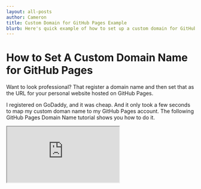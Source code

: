 ```yaml
---
layout: all-posts
author: Cameron
title: Custom Domain for GitHub Pages Example
blurb: Here's quick example of how to set up a custom domain for GitHub Pages accounts. In this GitHub Pages custom domain example we use GoDaddy, but this tutorial applies equally to any domain name registry.
---
```


<h1>How to Set A Custom Domain Name for GitHub Pages</h1>

Want to look professional? That register a domain name and then set that as the URL for your personal website hosted on GitHub Pages. 

I registered on GoDaddy, and it was cheap. And it only took a few seconds to map my custom doman name to my GitHub Pages account. The following GitHub Pages Domain Name tutorial shows you how to do it.

<div class="embed-responsive embed-responsive-16by9">
<iframe class="embed-responsive-item" src="https://youtu.be/qJSM8oCB3mU"></iframe>
</div>

